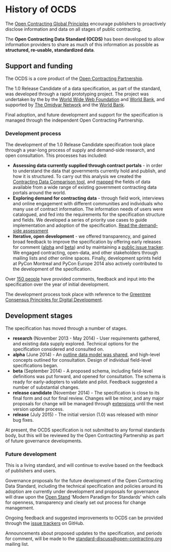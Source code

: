 # History of OCDS

<span class="lead">The [Open Contracting Global Principles](http://www.open-contracting.org/global_principles) encourage publishers to proactively disclose information and data on all stages of public contracting.</span>

<span class="lead">The **Open Contracting Data Standard (OCDS)** has been developed to allow information providers to share as much of this information as possible as **structured, re-usable, standardized data**.</span>

## Support and funding

The OCDS is a core product of the [Open Contracting Partnership](http://www.open-contracting.org). 

The 1.0 Release Candidate of a data specification, as part of the standard, was developed through a rapid prototyping project. The project was undertaken by the by the [World Wide Web Foundation](http://www.webfoundation.org) and [World Bank](http://www.worldbank.org), and supported by [The Omidyar Network](http://www.omidyar.com/) and the [World Bank](http://www.worldbank.org).

Final adoption, and future development and support for the specification is managed through the independent Open Contracting Partnership.

### Development process

The development of the 1.0 Release Candidate specification took place through a year-long process of supply and demand-side research, and open consultation. This processes has included:

* **Assessing data currently supplied through contract portals** - in order to understand the data that governments currently hold and publish, and how it is structured. To carry out this analysis we created the [Contracting Data Comparison tool](http://ocds.open-contracting.org/opendatacomparison/), and [mapped](http://ocds.open-contracting.org/opendatacomparison/datamap/) the fields of data available from a wide range of existing government contracting data portals around the world. 
* **Exploring demand for contracting data** - through field work, interviews and online engagement with different communities and individuals who many use of contract information. The information needs of users were catalogued, and fed into the requirements for the specification structure and fields. We developed a series of priority use cases to guide implementation and adoption of the specification. [Read the demand-side assessment](https://docs.google.com/document/d/1zdgqSf-LUFVxO6Y_7v1cQf7l0vx35-p502jAI49JRmQ/edit?usp=sharing)
* **Iterative, open development** - we offered transparency, and gained broad feedback to improve the specification by offering early releases for comment ([alpha](http://standard.open-contracting.org/legacy/r/0__2__0/) and [beta](http://standard.open-contracting.org/legacy/r/0__3__2/)) and by maintaining a [public issue tracker](https://github.com/open-contracting/standard/issues). We engaged contracting, open-data, and other stakeholders through mailing lists and other online spaces. Finally, development sprints held at PyCon Montreal and PyCon Europe 2014 also actively contributed to the development of the specification. 

Over [150 people](credits.md) have provided comments, feedback and input into the specification over the year of initial development.

The development process took place with reference to the [Greentree Consensus Principles for Digital Development](http://ict4dprinciples.org/). 

## Development stages

The specification has moved through a number of stages.

* **research** (November 2013 - May 2014) - User requirements gathered, and existing data supply explored. Technical options for the specification considered and consulted on.
* **alpha** (June 2014) - An [outline data model was shared](http://standard.open-contracting.org/legacy/r/0__2__0/), and high-level concepts outlined for consultation. Design of individual field-level specifications began.
* **beta** (September 2014) - A proposed schema, including field-level definitions was put forward, and opened for consultation. The schema is ready for early-adopters to validate and pilot. Feedback suggested a number of substantial changes.
* **release candidate** (November 2014) - The specification is close to its final form and out for final review. Changes will be minor, and any major proposals for change will be managed through [extensions](../schema/conformance_and_extensions.md) until the next version update process.
* **release** (July 2015) -  The initial version (1.0) was released with minor bug fixes.

At present, the OCDS specification is not submitted to any formal standards body, but this will be reviewed by the Open Contracting Partnership as part of future governance developments. 

### Future development

This is a living standard, and will continue to evolve based on the feedback of publishers and users. 

Governance proposals for the future development of the Open Contracting Data Standard, including the technical specification and policies around its adoption are currently under development and proposals for governance will draw upon the [Open Stand](http://open-stand.org/) ‘Modern Paradigm for Standards’ which calls for openness, transparency and clearly set out process for change management. 

Ongoing feedback and suggested improvements to OCDS can be provided through the [issue trackers](https://github.com/open-contracting/standard/issues) on GitHub.

Announcements about proposed updates to the specification, and periods for comment, will be made to the [standard-discuss@open-contracting.org](https://groups.google.com/a/open-contracting.org/forum/#!forum/standard-discuss) mailing list.
